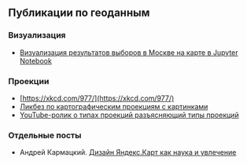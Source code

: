 ## Публикации по геоданным

### Визуализация
- [Визуализация результатов выборов в Москве на карте в Jupyter Notebook](https://habr.com/ru/company/ods/blog/338554/)

### Проекции
- [https://xkcd.com/977/](https://xkcd.com/977/)
- [Ликбез по картографическим проекциям с картинками](https://habr.com/ru/post/235283/)
- [YouTube-ролик о типах проекций разъясняющий типы проекций](http://www.youtube.com/watch?v=2lR7s1Y6Zig#t=305)

### Отдельные посты
-  Андрей Кармацкий. [Дизайн Яндекс.Карт как наука и увлечение](https://habr.com/ru/company/yandex/blog/185952/)
